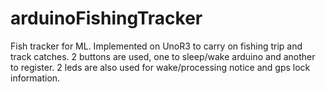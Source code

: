 # arduinoFishingTracker
Fish tracker for ML. Implemented on UnoR3 to carry on fishing trip and track catches. 2 buttons are used, one to sleep/wake arduino and another to register. 2 leds are also used for wake/processing notice and gps lock information.
